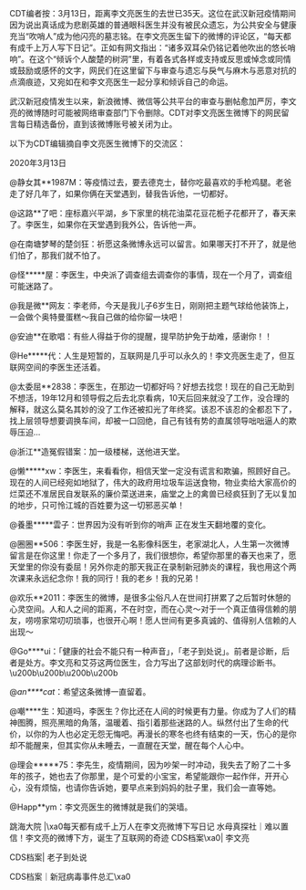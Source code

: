 CDT编者按：3月13日，距离李文亮医生的去世已35天。这位在武汉新冠疫情期间因为说出真话成为悲剧英雄的普通眼科医生并没有被民众遗忘，为公共安全与健康充当“吹哨人”成为他闪亮的墓志铭。在李文亮医生留下的微博的评论区，“每天都有成千上万人写下日记”。正如有网文指出：“诸多双耳朵仍铭记着他吹出的悠长哨响”。在这个“倾诉个人酸楚的树洞”里，有着各式各样或支持或反思或悼念或同情或鼓励或感怀的文字，网民们在这里留下与审查与遗忘与戾气与麻木与恶意对抗的点滴痕迹，又宛如在和李文亮医生一起分享和倾诉自己的命运。

武汉新冠疫情发生以来，新浪微博、微信等公共平台的审查与删帖愈加严厉，李文亮的微博随时可能被网络审查部门下令删除。CDT对李文亮医生微博下的网民留言每日精选备份，直到该微博账号被关闭为止。 

以下为CDT编辑摘自李文亮医生微博下的交流区：

2020年3月13日

@静女其**1987M：等疫情过去，要去德克士，替你吃最喜欢的手枪鸡腿。老爸走了好几年了，如果你俩在天堂遇到，替我告诉他，一切都好。

@这路**了吧：座标嘉兴平湖，乡下家里的桃花油菜花豆花栀子花都开了，春天来了。李医生，如果你在天堂遇到我外公，告诉他一声。

@在南塘梦琴的楚剑狂：祈愿这条微博永远可以留言。如果哪天打不开了，就是他们怕了，那我们就不怕了。

@怪*****屋：李医生，中央派了调查组去调查你的事情，现在一个月了，调查组可能迷路了。

@我是微**网友：李老师，今天是我儿子6岁生日，刚刚把主题气球给他装饰上，一会做个奥特曼蛋糕～我自己做的给你留一块吧！

@安迪**在歌唱：有些人得益于你的提醒，提早防护免于劫难，感谢你！！

@He*****代：人生是短暂的，互联网是几乎可以永久的！李文亮医生走了，但互联网空间的李医生还活着。

@太委屈**2838：李医生，在那边一切都好吗？好想去找您！现在的自己无助到不想活，19年12月和领导假之后去北京看病，10天后回来就没了工作，没合理的解释，就这么莫名其妙的没了工作还被扣光了年终奖。该忍不该忍的全都忍下了，找上层领导想要调换车间，却被一口回绝，自己有钱有势的直属领导咄咄逼人的欺辱压迫…

@浙江**造冤假错案：加一级楼梯，送他进天堂。

@懒*****xw：李医生，来看看你，相信天堂一定没有谎言和欺骗，照顾好自己。现在的人间已经宛如地狱了，伟大的政府用垃圾车运送食物，物业卖给大家高价的烂菜还不准居民自发联系的廉价菜送进来，庙堂之上的禽兽已经疯狂到了无以复加的地步，只可怜江城的百姓要为这一切邪恶买单！

@養墨*****雲子：世界因为没有听到你的哨声 正在发生天翻地覆的变化。

@圈圈**506：李医生好，我是一名影像科医生，老家湖北人，人生第一次微博留言是在你这里！你走了一个多月了，我们很想你，希望你那里的春天也来了，愿天堂里的你没有委屈！另外你走的那天我正在录制新冠肺炎的课程，我也用这个两次课来永远纪念你！我的同行！我的老乡！我的兄弟！

@欢乐**2011：李医生的微博，是很多尘俗凡人在世间打拼累了之后暂时休憩的心灵空间。人和人之间的距离，不在时空，而在心灵～对于一个真正值得信赖的朋友，唠唠家常叨叨琐事，也很开心啊！愿人世间有更多真诚的、值得别人信赖的人出现～

@Go****ui：「健康的社会不能只有一种声音」，「老子到处说」。前者是诊断，后者是处方。李文亮和艾芬这两位医生，合力写出了这部划时代的病理诊断书。 \u200b\u200b\u200b\u200b

@_an****cat_：希望这条微博一直留着。

@嘲****生：知道吗，李医生？你比还在人间的时候更有力量。你成为了人们的精神图腾，照亮黑暗的角落，温暖着、指引着那些迷路的人。纵然付出了生命的代价，以你的为人也必定无怨无悔吧。再漫长的寒冬也终有结束的一天，伤心的是你却不能醒来，但其实你从未睡去，一直醒在天堂，醒在每个人心中。

@理会*****75：李先生，疫情期间，因为吵架一时冲动，我失去了盼了二十多年的孩子，她也去了你那里，是个可爱的小宝宝，希望能跟你一起作伴，开开心心，没有烦恼，也请你告诉她，要早点来到妈妈的肚子里，我们会一直等她。

@Happ**ym：李文亮医生的微博就是我们的哭墙。

跳海大院 |\xa0每天都有成千上万人在李文亮微博下写日记 水母真探社｜难以置信！李文亮的微博下方，诞生了互联网的奇迹 CDS档案\xa0| 李文亮

CDS档案| 老子到处说

CDS档案｜新冠病毒事件总汇\xa0


